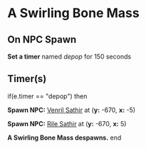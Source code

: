 # A Swirling Bone Mass
## On NPC Spawn

**Set a timer** named *depop* for 150 seconds
## Timer(s)

if(e.timer == "depop") then


**Spawn NPC:**  [Venril Sathir](/npc/105021) at (**y:** -670, **x:** -5)


**Spawn NPC:**  [Rile Sathir](/npc/105004) at (**y:** -670, **x:** 5)


**A Swirling Bone Mass despawns.**
end
